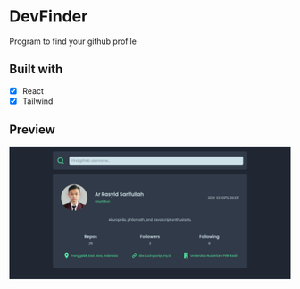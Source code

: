 # DevFinder

Program to find your github profile

## Built with

- [x] React
- [x] Tailwind

## Preview

![Preview](./preview.png)
